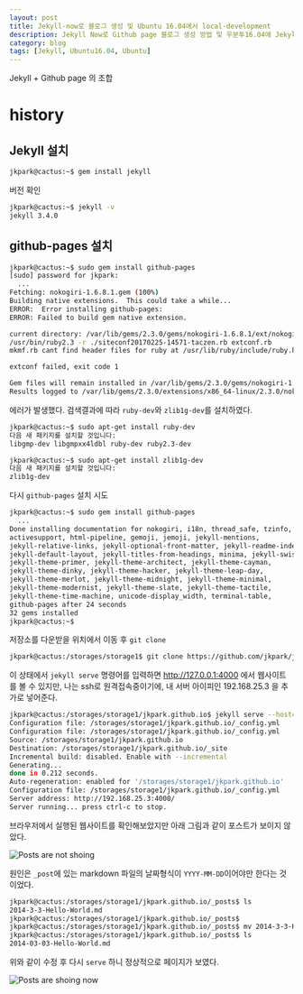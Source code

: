 ```yaml
---
layout: post
title: Jekyll-now로 블로그 생성 및 Ubuntu 16.04에서 local-development
description: Jekyll Now로 Github page 블로그 생성 방법 및 우분투16.04에 Jekyll 설치 로그.
category: blog
tags: [Jekyll, Ubuntu16.04, Ubuntu]
---
```



Jekyll + Github page 의 조합


# history


## Jekyll 설치

```bash
jkpark@cactus:~$ gem install jekyll
```

버전 확인
```bash
jkpark@cactus:~$ jekyll -v
jekyll 3.4.0
```

## github-pages 설치
```bash
jkpark@cactus:~$ sudo gem install github-pages
[sudo] password for jkpark:
  ...
Fetching: nokogiri-1.6.8.1.gem (100%)
Building native extensions.  This could take a while...
ERROR:  Error installing github-pages:
ERROR: Failed to build gem native extension.

current directory: /var/lib/gems/2.3.0/gems/nokogiri-1.6.8.1/ext/nokogiri
/usr/bin/ruby2.3 -r ./siteconf20170225-14571-taczen.rb extconf.rb
mkmf.rb cant find header files for ruby at /usr/lib/ruby/include/ruby.h

extconf failed, exit code 1

Gem files will remain installed in /var/lib/gems/2.3.0/gems/nokogiri-1.6.8.1 for inspection.
Results logged to /var/lib/gems/2.3.0/extensions/x86_64-linux/2.3.0/nokogiri-1.6.8.1/gem_make.out
```

에러가 발생했다.
검색결과에 따라 `ruby-dev`와 `zlib1g-dev`를 설치하였다.

```bash
jkpark@cactus:~$ sudo apt-get install ruby-dev
다음 새 패키지를 설치할 것입니다:
libgmp-dev libgmpxx4ldbl ruby-dev ruby2.3-dev
```

```bash
jkpark@cactus:~$ sudo apt-get install zlib1g-dev
다음 새 패키지를 설치할 것입니다:
zlib1g-dev
```

다시 `github-pages` 설치 시도

```bash
jkpark@cactus:~$ sudo gem install github-pages
  ...
Done installing documentation for nokogiri, i18n, thread_safe, tzinfo,
activesupport, html-pipeline, gemoji, jemoji, jekyll-mentions,
jekyll-relative-links, jekyll-optional-front-matter, jekyll-readme-index,
jekyll-default-layout, jekyll-titles-from-headings, minima, jekyll-swiss,
jekyll-theme-primer, jekyll-theme-architect, jekyll-theme-cayman,
jekyll-theme-dinky, jekyll-theme-hacker, jekyll-theme-leap-day,
jekyll-theme-merlot, jekyll-theme-midnight, jekyll-theme-minimal,
jekyll-theme-modernist, jekyll-theme-slate, jekyll-theme-tactile,
jekyll-theme-time-machine, unicode-display_width, terminal-table,
github-pages after 24 seconds
32 gems installed
jkpark@cactus:~$
```

저장소를 다운받을 위치에서 이동 후 `git clone`

```bash
jkpark@cactus:/storages/storage1$ git clone https://github.com/jkpark/jkpark.github.io.git
```


이 상태에서 `jekyll serve` 명령어를 입력하면 http://127.0.0.1:4000 에서 웹사이트를 볼 수 있지만,
나는 ssh로 원격접속중이기에, 내 서버 아이피인 192.168.25.3 을 추가로 넣어준다.

```bash
jkpark@cactus:/storages/storage1/jkpark.github.io$ jekyll serve --host=192.168.25.3
Configuration file: /storages/storage1/jkpark.github.io/_config.yml
Configuration file: /storages/storage1/jkpark.github.io/_config.yml
Source: /storages/storage1/jkpark.github.io
Destination: /storages/storage1/jkpark.github.io/_site
Incremental build: disabled. Enable with --incremental
Generating...
done in 0.212 seconds.
Auto-regeneration: enabled for '/storages/storage1/jkpark.github.io'
Configuration file: /storages/storage1/jkpark.github.io/_config.yml
Server address: http://192.168.25.3:4000/
Server running... press ctrl-c to stop.
```


브라우저에서 실행된 웹사이트를 확인해보았지만 아래 그림과 같이 포스트가 보이지 않았다.

![](../images/jekyll-now-creation-and-local-development-on-ubuntu1604/capture1.png "Posts are not shoing")

원인은 `_post`에 있는 markdown 파일의 날짜형식이 `YYYY-MM-DD`이어야만 한다는 것이었다.

```bash
jkpark@cactus:/storages/storage1/jkpark.github.io/_posts$ ls
2014-3-3-Hello-World.md
jkpark@cactus:/storages/storage1/jkpark.github.io/_posts$
jkpark@cactus:/storages/storage1/jkpark.github.io/_posts$ mv 2014-3-3-Hello-World.md 2014-03-03-Hello-World.md
jkpark@cactus:/storages/storage1/jkpark.github.io/_posts$ ls
2014-03-03-Hello-World.md
```

위와 같이 수정 후 다시 `serve` 하니 정상적으로 페이지가 보였다.

![](../images/jekyll-now-creation-and-local-development-on-ubuntu1604/capture2.png "Posts are shoing now")

